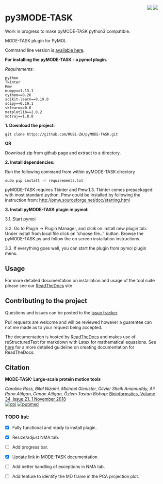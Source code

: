 <img src='https://readthedocs.org/projects/pymode-task/badge/?version=latest'  align="right"/> <img src ='https://img.shields.io/badge/python-3-blue.svg' align="right"> 


# py3MODE-TASK

Work in progress to make pyMODE-TASK python3 compatible. 

MODE-TASK plugin for PyMOL

Command line version is [available here](https://github.com/RUBi-ZA/MODE-TASK).

**For installing the pyMODE-TASK - a pymol plugin.**

*Requirements:*

	python
	Tkinter
	Pmw
	numpy==1.13.1
	cython==0.26
	scikit-learn==0.19.0
	scipy==0.19.1
	sklearn==0.0
	matplotlib==2.0.2
	mdtraj==1.8.0


**1. Download the project:**
	
	git clone https://github.com/RUBi-ZA/pyMODE-TASK.git


**OR**

Download zip from github page and extract to a directory.

**2. Install dependencies:**

Run the following command from within pyMODE-TASK directory

	sudo pip install -r requirements.txt


pyMODE-TASK requires Tkinter and Pmw.1.3. Tkinter comes prepackaged with most standard python. Pmw could be installed by following the instruction from:
http://pmw.sourceforge.net/doc/starting.html

**3. Install pyMODE-TASK plugin in pymol:**

3.1. Start pymol

3.2. Go to Plugin -> Plugin Manager, and clcik on install new plugin tab. Under install from local file click on 'choose file...' button.
Browse the pyMODE-TASK.py and follow the on screen installation instructions.
 
3.3. If everything goes well, you can start the plugin from pymol plugin menu. 

## Usage

For more detailed documentation on installation and usage of the tool suite please see our [ReadTheDocs](http://pymode-task.readthedocs.io/en/latest/index.html) site

## Contributing to the project

Questions and issues can be posted to the [issue tracker](https://github.com/RUBi-ZA/pyMODE-TASK/issues).

Pull requests are welcome and will be reviewed however a guarentee can not me made as to your request being accepted.

The documentation is hosted by [ReadTheDocs](https://readthedocs.org/) and makes use of reStructuredText for markdown with Latex for mathematical equasions. See [here](https://docs.readthedocs.io/en/latest/getting_started.html) for a more detailed guideline on creating documentation for ReadTheDocs.


## Citation

**MODE-TASK: Large-scale protein motion tools**

*Caroline Ross, Bilal Nizami, Michael Glenister, Olivier Sheik Amamuddy, Ali Rana Atilgan, Canan Atilgan, Özlem Tastan Bishop;*
[Bioinformatics, Volume 34, Issue 21, 1 November 2018](https://academic.oup.com/bioinformatics/article/34/21/3759/5021681) <br/>
[![doi](http://img.shields.io/badge/doi-10.1093%2Fbioinformatics%2Fbty427-blue.svg?style=flat)](https://academic.oup.com/bioinformatics/article/34/21/3759/5021681) 
[![pubmed](http://img.shields.io/badge/pubmed-29850770-blue.svg?style=flat)](https://www.ncbi.nlm.nih.gov/pubmed/29850770)


### TODO list:
- [X] Fully functional and ready to install plugin.
- [X] Resize/adjust NMA tab.
- [ ] Add progress bar.
- [X] Update link in MODE-TASK documentation.
- [ ] Add better handling of exceptions in NMA tab.
- [ ] Add feature to identify the MD frame in the PCA projection plot. 

